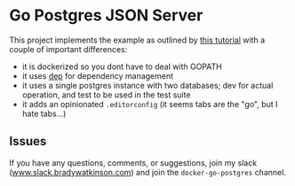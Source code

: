 # Go Postgres JSON Server

This project implements the example as outlined by [this tutorial](https://semaphoreci.com/community/tutorials/building-and-testing-a-rest-api-in-go-with-gorilla-mux-and-postgresql) with a couple of important differences:
- it is dockerized so you dont have to deal with GOPATH
- it uses [dep](https://github.com/golang/dep) for dependency management
- it uses a single postgres instance with two databases; dev for actual operation, and test to be used in the test suite
- it adds an opinionated `.editorconfig` (it seems tabs are the "go", but I hate tabs...)

## Issues

If you have any questions, comments, or suggestions, join my slack (www.slack.bradywatkinson.com) and join the `docker-go-postgres` channel.
